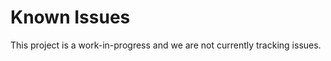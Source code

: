 <!--
Copyright (C) 2020-2022 Arm Limited or its affiliates and Contributors. All rights reserved.
SPDX-License-Identifier: Apache-2.0
-->
# Known Issues

This project is a work-in-progress and we are not currently tracking issues.
